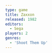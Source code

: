 ```yaml
---
type: game
title: Zaxxon
released: 1982
editors: 
  - Sega
players: 2
genres:
  - 'Shoot Them Up'
---
```

